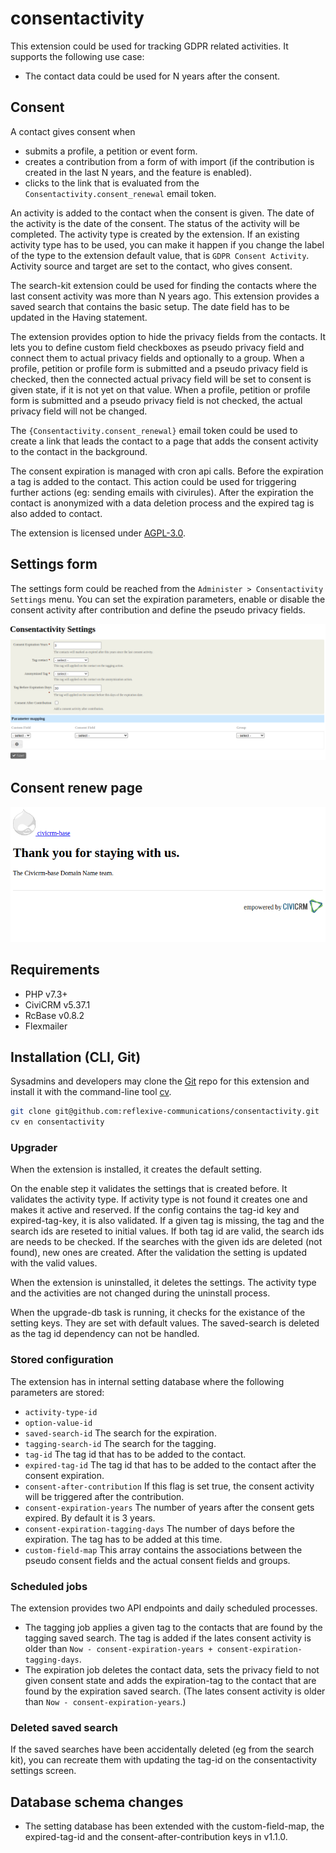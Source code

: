 # consentactivity

This extension could be used for tracking GDPR related activities. It supports the following use case:
- The contact data could be used for N years after the consent.

## Consent

A contact gives consent when

- submits a profile, a petition or event form.
- creates a contribution from a form of with import (if the contribution is created in the last N years, and the feature is enabled).
- clicks to the link that is evaluated from the `Consentactivity.consent_renewal` email token.

An activity is added to the contact when the consent is given. The date of the activity is the date of the consent. The status of the activity will be completed.
The activity type is created by the extension. If an existing activity type has to be used, you can make it happen if you change the label of the type to the extension default value, that is `GDPR Consent Activity`. Activity source and target are set to the contact, who gives consent.

The search-kit extension could be used for finding the contacts where the last consent activity was more than N years ago. This extension provides a saved search that contains the basic setup. The date field has to be updated in the Having statement.

The extension provides option to hide the privacy fields from the contacts. It lets you to define custom field checkboxes as pseudo privacy field and connect them to actual privacy fields and optionally to a group. When a profile, petition or profile form is submitted and a pseudo privacy field is checked, then the connected actual privacy field will be set to consent is given state, if it is not yet on that value. When a profile, petition or profile form is submitted and a pseudo privacy field is not checked, the actual privacy field will not be changed.

The `{Consentactivity.consent_renewal}` email token could be used to create a link that leads the contact to a page that adds the consent activity to the contact in the background.

The consent expiration is managed with cron api calls. Before the expiration a tag is added to the contact. This action could be used for triggering further actions (eg: sending emails with civirules). After the expiration the contact is anonymized with a data deletion process and the expired tag is also added to contact.

The extension is licensed under [AGPL-3.0](LICENSE.txt).

## Settings form

The settings form could be reached from the `Administer > Consentactivity Settings` menu. You can set the expiration parameters, enable or disable the consent activity after contribution and define the pseudo privacy fields.

![Settings form](./assets/docs/admin-settings-form.png)

## Consent renew page

![Consent renew page](./assets/docs/consent-renew-page.png)

## Requirements

* PHP v7.3+
* CiviCRM v5.37.1
* RcBase v0.8.2
* Flexmailer

## Installation (CLI, Git)

Sysadmins and developers may clone the [Git](https://en.wikipedia.org/wiki/Git) repo for this extension and
install it with the command-line tool [cv](https://github.com/civicrm/cv).

```bash
git clone git@github.com:reflexive-communications/consentactivity.git
cv en consentactivity
```

### Upgrader

When the extension is installed, it creates the default setting.

On the enable step it validates the settings that is created before. It validates the activity type. If activity type is not found it creates one and makes it active and reserved. If the config contains the tag-id key and expired-tag-key, it is also validated. If a given tag is missing, the tag and the search ids are reseted to initial values. If both tag id are valid, the search ids are needs to be checked. If the searches with the given ids are deleted (not found), new ones are created. After the validation the setting is updated with the valid values.

When the extension is uninstalled, it deletes the settings. The activity type and the activities are not changed during the uninstall process.

When the upgrade-db task is running, it checks for the existance of the setting keys. They are set with default values. The saved-search is deleted as the tag id dependency can not be handled.

### Stored configuration

The extension has in internal setting database where the following parameters are stored:

- `activity-type-id`
- `option-value-id`
- `saved-search-id` The search for the expiration.
- `tagging-search-id` The search for the tagging.
- `tag-id` The tag id that has to be added to the contact.
- `expired-tag-id` The tag id that has to be added to the contact after the consent expiration.
- `consent-after-contribution` If this flag is set true, the consent activity will be triggered after the contribution.
- `consent-expiration-years` The number of years after the consent gets expired. By default it is 3 years.
- `consent-expiration-tagging-days` The number of days before the expiration. The tag has to be added at this time.
- `custom-field-map` This array contains the associations between the pseudo consent fields and the actual consent fields and groups.

### Scheduled jobs

The extension provides two API endpoints and daily scheduled processes.

- The tagging job applies a given tag to the contacts that are found by the tagging saved search. The tag is added if the lates consent activity is older than `Now - consent-expiration-years + consent-expiration-tagging-days`.
- The expiration job deletes the contact data, sets the privacy field to not given consent state and adds the expiration-tag to the contact that are found by the expiration saved search. (The lates consent activity is older than `Now - consent-expiration-years`.)

### Deleted saved search

If the saved searches have been accidentally deleted (eg from the search kit), you can recreate them with updating the tag-id on the consentactivity settings screen.

## Database schema changes

- The setting database has been extended with the custom-field-map, the expired-tag-id and the consent-after-contribution keys in v1.1.0.
